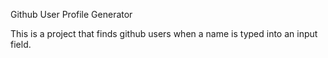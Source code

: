 Github User Profile Generator

This is a project that finds github users when a name is typed into an input field.
